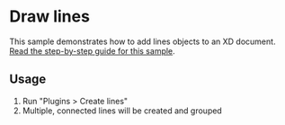 # Draw lines

This sample demonstrates how to add lines objects to an XD document.
[Read the step-by-step guide for this sample](https://github.com/AdobeXD/plugin-docs/tree/master/guides/how-to-draw-lines-guide).

## Usage

1. Run "Plugins > Create lines"
1. Multiple, connected lines will be created and grouped
